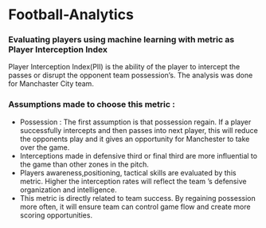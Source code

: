 # Football-Analytics
### Evaluating players using machine learning with metric as Player Interception Index
Player Interception Index(PII) is the ability of the player to intercept the passes or disrupt the opponent team possession’s. The analysis was done for Manchaster City team.

### Assumptions made to choose this metric :
- Possession : The first assumption is that possession regain. If a player successfully intercepts and
then passes into next player, this will reduce the opponents play and it gives an opportunity for
Manchester to take over the game.
- Interceptions made in defensive third or final third are more influential to the game than other
zones in the pitch.
- Players awareness,positioning, tactical skills are evaluated by this metric. Higher the interception
rates will reflect the team ’s defensive organization and intelligence.
- This metric is directly related to team success. By regaining possession more often, it will ensure
team can control game flow and create more scoring opportunities.

